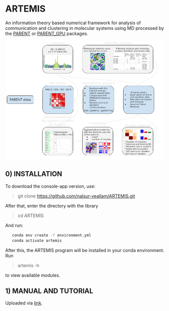# ARTEMIS
An information theory based numerical framework for analysis of communication and clustering in molecular systems using MD processed by the [PARENT](https://github.com/markusfleck/PARENT) or [PARENT_GPU](https://github.com/markusfleck/PARENT_GPU) packages.

![Framework scheme](framework_scheme.png) 

## 0) INSTALLATION
To download the console-app version, use:

> git clone https://github.com/nalsur-veallam/ARTEMIS.git

After that, enter the directory with the library

> cd ARTEMIS

And run:

```bash
   conda env create -f environment.yml
   conda activate artemis
```

After this, the ARTEMIS program will be installed in your conda environment. Run

> artemis -h

to view available modules.

## 1) MANUAL AND TUTORIAL

Uploaded via [link](https://nalsur-veallam.github.io/ARTEMIS/).
